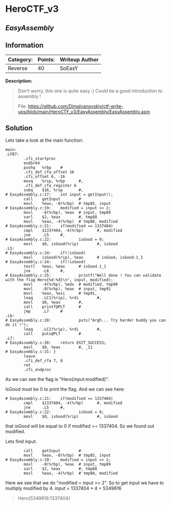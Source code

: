 # __HeroCTF_v3__ 
## _EasyAssembly_

## Information

**Category:** | **Points:** | **Writeup Author**
--- | --- | ---
Reverse | 40 | SoEasY

**Description:** 

> Don't worry, this one is quite easy :) Could be a good introduction to assembly !
>
> File: https://github.com/DimaIvanovskiy/ctf-write-ups/blob/main/HeroCTF_v3/EasyAssembly/EasyAssembly.asm

## Solution
Lets take a look at the main function:
```
main:
.LFB7:
        .cfi_startproc
        endbr64
        pushq   %rbp    #
        .cfi_def_cfa_offset 16
        .cfi_offset 6, -16
        movq    %rsp, %rbp      #,
        .cfi_def_cfa_register 6
        subq    $16, %rsp       #,
# EasyAssembly.c:17:    int input = getInput();
        call    getInput        #
        movl    %eax, -8(%rbp)  # tmp85, input
# EasyAssembly.c:19:    modified = input >> 2;
        movl    -8(%rbp), %eax  # input, tmp89
        sarl    $2, %eax        #, tmp88
        movl    %eax, -4(%rbp)  # tmp88, modified
# EasyAssembly.c:21:    if(modified == 1337404)
        cmpl    $1337404, -4(%rbp)      #, modified
        jne     .L5     #,
# EasyAssembly.c:22:            isGood = 0;
        movl    $0, isGood(%rip)        #, isGood
.L5:
# EasyAssembly.c:24:    if(!isGood)
        movl    isGood(%rip), %eax      # isGood, isGood.1_1
# EasyAssembly.c:24:    if(!isGood)
        testl   %eax, %eax      # isGood.1_1
        jne     .L6     #,
# EasyAssembly.c:25:            printf("Well done ! You can validate with the flag Hero{%d:%d}\n", input, modified);
        movl    -4(%rbp), %edx  # modified, tmp90
        movl    -8(%rbp), %eax  # input, tmp91
        movl    %eax, %esi      # tmp91,
        leaq    .LC1(%rip), %rdi        #,
        movl    $0, %eax        #,
        call    printf@PLT      #
        jmp     .L7     #
.L6:
# EasyAssembly.c:28:            puts("Argh... Try harder buddy you can do it !");
        leaq    .LC2(%rip), %rdi        #,
        call    puts@PLT        #
.L7:
# EasyAssembly.c:30:    return EXIT_SUCCESS;
        movl    $0, %eax        #, _11
# EasyAssembly.c:31: }
        leave
        .cfi_def_cfa 7, 8
        ret
        .cfi_endproc
```

As we can see the flag is "Hero{input:modified}".

IsGood must be 0 to print the flag. And we can see here:
```
# EasyAssembly.c:21:    if(modified == 1337404)
        cmpl    $1337404, -4(%rbp)      #, modified
        jne     .L5     #,
# EasyAssembly.c:22:            isGood = 0;
        movl    $0, isGood(%rip)        #, isGood
```
that isGood will be equal to 0 if modified == 1337404. So we found out modified.

Lets find input. 
```
        call    getInput        #
        movl    %eax, -8(%rbp)  # tmp85, input
# EasyAssembly.c:19:    modified = input >> 2;
        movl    -8(%rbp), %eax  # input, tmp89
        sarl    $2, %eax        #, tmp88
        movl    %eax, -4(%rbp)  # tmp88, modified
```
Here we see that we do "modified = input >> 2". So to get input we have to multiply modified by 4. input = 1337404 * 4 = 5349616


> Hero{5349616:1337404}
